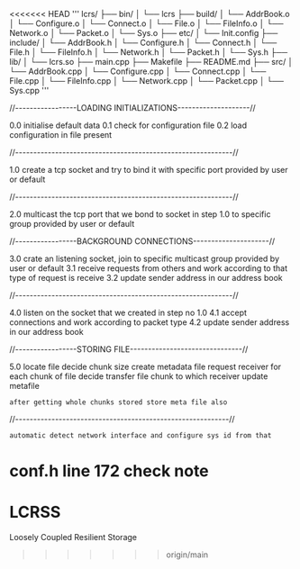 <<<<<<< HEAD
'''
lcrs/
├── bin/
│   └── lcrs
├── build/
│   └── AddrBook.o
│   └── Configure.o
│   └── Connect.o
│   └── File.o
│   └── FileInfo.o
│   └── Network.o
│   └── Packet.o
│   └── Sys.o
├── etc/
│   └── Init.config
├── include/
│   └── AddrBook.h
│   └── Configure.h
│   └── Connect.h
│   └── File.h
│   └── FileInfo.h
│   └── Network.h
│   └── Packet.h
│   └── Sys.h
├── lib/
│   └── lcrs.so
├── main.cpp
├── Makefile
├── README.md
├── src/
│   └── AddrBook.cpp
│   └── Configure.cpp
│   └── Connect.cpp
│   └── File.cpp
│   └── FileInfo.cpp
│   └── Network.cpp
│   └── Packet.cpp
│   └── Sys.cpp
'''


//-----------------LOADING INITIALIZATIONS--------------------//

0.0	initialise default data
0.1	check for configuration file
0.2	load configuration in file present

//------------------------------------------------------------//

1.0	create a tcp socket and try to bind it with
	specific port provided by user or default 

//------------------------------------------------------------//

2.0	multicast the tcp port that we bond to socket 
	in step 1.0 to specific group provided by user
	or default

//-----------------BACKGROUND CONNECTIONS---------------------//

3.0	crate an listening socket, join to specific 
	multicast group provided by user or default
3.1	receive requests from others and work according 
	to that type of request is receive
3.2	update sender address in our address book

//------------------------------------------------------------//

4.0	listen on the socket that we created in step no 1.0
4.1	accept connections and work according to packet type
4.2	update sender address in our address book

//-----------------STORING FILE-------------------------------//

5.0 	locate file
	decide chunk size
	create metadata file
	request receiver for each chunk of file
	decide transfer file chunk to which receiver
	update metafile

	after getting whole chunks stored store meta file also

//-----------------------------------------------------------//

	automatic detect network interface and configure sys id from that
	
conf.h line 172 check note
=======
# LCRSS
Loosely Coupled Resilient Storage
>>>>>>> origin/main
